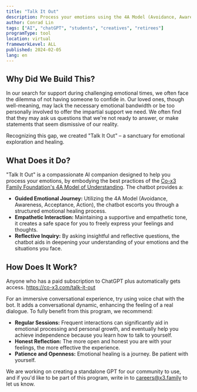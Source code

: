 ```yaml
---
title: "Talk It Out"
description: Process your emotions using the 4A Model (Avoidance, Awareness, Acceptance, Action)
author: Conrad Lin
tags: ["AI", "chatGPT", "students", "creatives", "retirees"]
programType: tool
location: virtual
frameworkLevel: ALL
published: 2024-02-05
lang: en
---
```



## Why Did We Build This?

In our search for support during challenging emotional times, we often face the dilemma of not having someone to confide in. Our loved ones, though well-meaning, may lack the necessary emotional bandwidth or be too personally involved to offer the impartial support we need. We often find that they may ask us questions that we're not ready to answer, or make statements that seem dismissive of our reality.

Recognizing this gap, we created "Talk It Out" – a sanctuary for emotional exploration and healing.

## What Does it Do?

"Talk It Out" is a compassionate AI companion designed to help you process your emotions, by embodying the best practices of the [Co-x3 Family Foundation's 4A Model of Understanding](/understand-yourself/the-4a-model). The chatbot provides a:

- **Guided Emotional Journey:** Utilizing the 4A Model (Avoidance, Awareness, Acceptance, Action), the chatbot escorts you through a structured emotional healing process.
- **Empathetic Interaction:** Maintaining a supportive and empathetic tone, it creates a safe space for you to freely express your feelings and thoughts.
- **Reflective Inquiry:** By asking insightful and reflective questions, the chatbot aids in deepening your understanding of your emotions and the situations you face.

## How Does It Work?

Anyone who has a paid subscription to ChatGPT plus automatically gets access. 
https://co-x3.com/talk-it-out

For an immersive conversational experience, try using voice chat with the bot. It adds a conversational dynamic, enhancing the feeling of a real dialogue. To fully benefit from this program, we recommend:

- **Regular Sessions:** Frequent interactions can significantly aid in emotional processing and personal growth, and eventually help you achieve independence because you learn how to talk to yourself.
- **Honest Reflection:** The more open and honest you are with your feelings, the more effective the experience.
- **Patience and Openness:** Emotional healing is a journey. Be patient with yourself.

We are working on creating a standalone GPT for our community to use, and if you'd like to be part of this program, write in to careers@x3.family to let us know.



